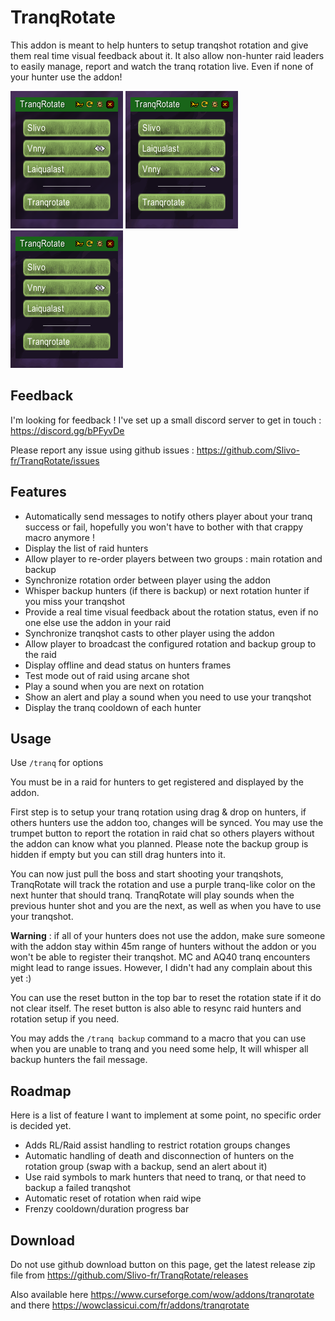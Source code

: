 # TranqRotate

This addon is meant to help hunters to setup tranqshot rotation and give them real time visual feedback about it.
It also allow non-hunter raid leaders to easily manage, report and watch the tranq rotation live. 
Even if none of your hunter use the addon! 

![Screenshot](docs/screenshots/screenshot.png "ui") ![Screenshot](docs/screenshots/drag.gif "ui")  ![Screenshot](docs/screenshots/rotation.gif "ui")

## Feedback

I'm looking for feedback ! I've set up a small discord server to get in touch : https://discord.gg/bPFyvDe
 
Please report any issue using github issues : https://github.com/Slivo-fr/TranqRotate/issues

## Features

- Automatically send messages to notify others player about your tranq success or fail, hopefully you won't have to bother with that crappy macro anymore !
- Display the list of raid hunters
- Allow player to re-order players between two groups : main rotation and backup
- Synchronize rotation order between player using the addon
- Whisper backup hunters (if there is backup) or next rotation hunter if you miss your tranqshot
- Provide a real time visual feedback about the rotation status, even if no one else use the addon in your raid
- Synchronize tranqshot casts to other player using the addon
- Allow player to broadcast the configured rotation and backup group to the raid
- Display offline and dead status on hunters frames
- Test mode out of raid using arcane shot
- Play a sound when you are next on rotation
- Show an alert and play a sound when you need to use your tranqshot
- Display the tranq cooldown of each hunter

## Usage
 
Use `/tranq` for options

You must be in a raid for hunters to get registered and displayed by the addon.

First step is to setup your tranq rotation using drag & drop on hunters, if others hunters use the addon too, changes will be synced. 
You may use the trumpet button to report the rotation in raid chat so others players without the addon can know what you planned. 
Please note the backup group is hidden if empty but you can still drag hunters into it.

You can now just pull the boss and start shooting your tranqshots, TranqRotate will track the rotation and use a purple tranq-like color on the next hunter that should tranq. TranqRotate will play sounds when the previous hunter shot and you are the next, as well as when you have to use your tranqshot.

**Warning** : if all of your hunters does not use the addon, make sure someone with the addon stay within 45m range of hunters without the addon or you won't be able to register their tranqshot. MC and AQ40 tranq encounters might lead to range issues. However, I didn't had any complain about this yet  :) 

You can use the reset button in the top bar to reset the rotation state if it do not clear itself.
The reset button is also able to resync raid hunters and rotation setup if you need.

You may adds the `/tranq backup` command to a macro that you can use when you are unable to tranq and you need some help,
It will whisper all backup hunters the fail message.

## Roadmap

Here is a list of feature I want to implement at some point, no specific order is decided yet.

- Adds RL/Raid assist handling to restrict rotation groups changes
- Automatic handling of death and disconnection of hunters on the rotation group (swap with a backup, send an alert about it)
- Use raid symbols to mark hunters that need to tranq, or that need to backup a failed tranqshot
- Automatic reset of rotation when raid wipe
- Frenzy cooldown/duration progress bar

## Download

Do not use github download button on this page, get the latest release zip file from https://github.com/Slivo-fr/TranqRotate/releases

Also available here https://www.curseforge.com/wow/addons/tranqrotate and there https://wowclassicui.com/fr/addons/tranqrotate
